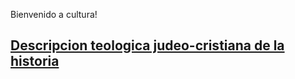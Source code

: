Bienvenido a cultura!

## [Descripcion teologica judeo-cristiana de la historia](Descripcion-teologica-judeo-cristiana-de-la-historia)